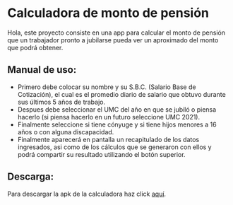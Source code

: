 # Calculadora de monto de pensión
Hola, este proyecto consiste en una app para calcular el monto de pensión que un trabajador pronto a jubilarse pueda ver un aproximado del monto que podrá obtener.

## Manual de uso:
 - Primero debe colocar su nombre y su S.B.C. (Salario Base de Cotización), el cual es el promedio diario de salario que obtuvo durante sus últimos 5 años de trabajo.
 - Despues debe seleccionar el UMC del año en que se jubiló o piensa hacerlo (si piensa hacerlo en un futuro seleccione UMC 2021).
 - Finalmente seleccione si tiene cónyuge y si tiene hijos menores a 16 años o con alguna discapacidad.
 - Finalmente aparecerá en pantalla un recapitulado de los datos ingresados, asi como de los cálculos que se generaron con ellos y podrá compartir su resultado utilizando el botón superior.

## Descarga:
Para descargar la apk de la calculadora haz click <a id="raw-url" href="https://raw.githubusercontent.com/chrisley304/Calculadora_Pensiones-Android/master/CalculadoraPensiones.apk">aquí</a>.
